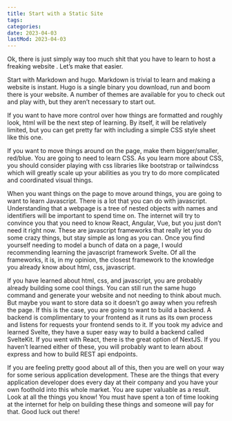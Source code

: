 ```yaml
---
title: Start with a Static Site
tags: 
categories: 
date: 2023-04-03
lastMod: 2023-04-03
---
```

Ok, there is just simply way too much shit that you have to learn to host a freaking website . Let’s make that easier.

Start with Markdown and hugo.  Markdown is trivial to learn and making a website is instant. Hugo is a single binary you download, run and boom there is your website. A number of themes are available for you to check out and play with, but they aren’t necessary to start out.

If you want to have more control over how things are formatted and roughly look, html will be the next step of learning. By itself, it will be relatively limited, but you can get pretty far with including a simple CSS style sheet like this one.

If you want to move things around on the page, make them bigger/smaller, red/blue. You are going to need to learn CSS. As you learn more about CSS, you should consider playing with css libraries like bootstrap or tailwindcss which will greatly scale up your abilities as you try to do more complicated and coordinated visual things.

When you want things on the page to move around things, you are going to want to learn Javascript. There is a lot that you can do with javascript. Understanding that a webpage is a tree of nested objects with names and identifiers will be important to spend time on. The internet will try to convince you that you need to know React, Angular, Vue, but you just don’t need it right now. These are javascript frameworks that really let you do some crazy things, but stay simple as long as you can. Once you find yourself needing to model a bunch of data on a page, I would recommending learning the javascript framework Svelte. Of all the frameworks, it is, in my opinion, the closest framework to the knowledge you already know about html, css, javascript.

If you have learned about html, css, and javascript, you are probably already building some cool things. You can still run the same hugo command and generate your website and not needing to think about much. But maybe you want to store data so it doesn’t go away when you refresh the page. If this is the case, you are going to want to build a backend. A backend is complimentary to your frontend as it runs as its own process and listens for requests your frontend sends to it. If you took my advice and learned Svelte, they have a super easy way to build a backend called SvelteKit. If you went with React, there is the great option of NextJS. If you haven’t learned either of these, you will probably want to learn about express and how to build REST api endpoints.

If you are feeling pretty good about all of this, then you are well on your way for some serious application development. These are the things that every application developer does every day at their company and you have your own foothold into this whole market. You are super valuable as a result. Look at all the things you know! You must have spent a ton of time looking at the internet for help on building these things and someone will pay for that. Good luck out there!

